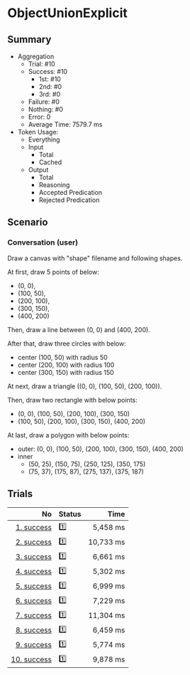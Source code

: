 # ObjectUnionExplicit
## Summary
  - Aggregation
    - Trial: #10
    - Success: #10
      - 1st: #10
      - 2nd: #0
      - 3rd: #0
    - Failure: #0
    - Nothing: #0
    - Error: 0
    - Average Time: 7579.7 ms
  - Token Usage:
    - Everything
    - Input
      - Total
      - Cached
    - Output
      - Total
      - Reasoning
      - Accepted Predication
      - Rejected Predication

## Scenario
### Conversation (user)
Draw a canvas with "shape" filename and following shapes.

At first, draw 5 points of below:

  - (0, 0),
  - (100, 50),
  - (200, 100),
  - (300, 150),
  - (400, 200)

Then, draw a line between (0, 0) and (400, 200).

After that, draw three circles with below:

  - center (100, 50) with radius 50
  - center (200, 100) with radius 100
  - center (300, 150) with radius 150

At next, draw a triangle ((0, 0), (100, 50), (200, 100)).

Then, draw two rectangle with below points:

  - (0, 0), (100, 50), (200, 100), (300, 150)
  - (100, 50), (200, 100), (300, 150), (400, 200)

At last, draw a polygon with below points:

  - outer: (0, 0), (100, 50), (200, 100), (300, 150), (400, 200)
  - inner
    - (50, 25), (150, 75), (250, 125), (350, 175)
    - (75, 37), (175, 87), (275, 137), (375, 187)

## Trials
No | Status | Time
---:|:-------|------:
[1. success](./trials/1.success.json) | 1️⃣ | 5,458 ms
[2. success](./trials/2.success.json) | 1️⃣ | 10,733 ms
[3. success](./trials/3.success.json) | 1️⃣ | 6,661 ms
[4. success](./trials/4.success.json) | 1️⃣ | 5,302 ms
[5. success](./trials/5.success.json) | 1️⃣ | 6,999 ms
[6. success](./trials/6.success.json) | 1️⃣ | 7,229 ms
[7. success](./trials/7.success.json) | 1️⃣ | 11,304 ms
[8. success](./trials/8.success.json) | 1️⃣ | 6,459 ms
[9. success](./trials/9.success.json) | 1️⃣ | 5,774 ms
[10. success](./trials/10.success.json) | 1️⃣ | 9,878 ms